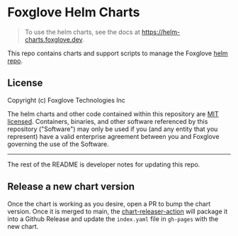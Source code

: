 # Foxglove Helm Charts

> To use the helm charts, see the docs at https://helm-charts.foxglove.dev.

This repo contains charts and support scripts to manage the Foxglove [helm repo](https://helm.sh/docs/helm/helm_repo/).

## License

Copyright (c) Foxglove Technologies Inc

The helm charts and other code contained within this repository are [MIT licensed](/LICENSE). Containers, binaries, and other software referenced by this repository ("Software") may only be used if you (and any entity that you represent) have a valid enterprise agreement between you and Foxglove governing the use of the Software.

---
The rest of the README is developer notes for updating this repo.

## Release a new chart version

Once the chart is working as you desire, open a PR to bump the chart version. Once it is merged to main, the [chart-releaser-action](https://github.com/helm/chart-releaser-action) will package it into a Github Release and update the `index.yaml` file in `gh-pages` with the new chart.
